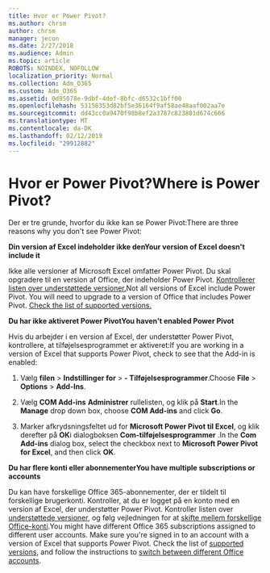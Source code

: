 ```yaml
---
title: Hvor er Power Pivot?
ms.author: chrsm
author: chrsm
manager: jecon
ms.date: 2/27/2018
ms.audience: Admin
ms.topic: article
ROBOTS: NOINDEX, NOFOLLOW
localization_priority: Normal
ms.collection: Adm_O365
ms.custom: Adm_O365
ms.assetid: 0d95078e-9dbf-4def-8bfc-d6532c1bff00
ms.openlocfilehash: 53156353d82bf5e36164f9af58ae48aaf002aa7e
ms.sourcegitcommit: dd43cc0a9470f98b8ef2a3787c823801d674c666
ms.translationtype: MT
ms.contentlocale: da-DK
ms.lasthandoff: 02/12/2019
ms.locfileid: "29912882"
---
```

# <a name="where-is-power-pivot"></a><span data-ttu-id="ea7c8-102">Hvor er Power Pivot?</span><span class="sxs-lookup"><span data-stu-id="ea7c8-102">Where is Power Pivot?</span></span>

<span data-ttu-id="ea7c8-103">Der er tre grunde, hvorfor du ikke kan se Power Pivot:</span><span class="sxs-lookup"><span data-stu-id="ea7c8-103">There are three reasons why you don't see Power Pivot:</span></span>
  
 <span data-ttu-id="ea7c8-104">**Din version af Excel indeholder ikke den**</span><span class="sxs-lookup"><span data-stu-id="ea7c8-104">**Your version of Excel doesn't include it**</span></span>
  
<span data-ttu-id="ea7c8-p101">Ikke alle versioner af Microsoft Excel omfatter Power Pivot. Du skal opgradere til en version af Office, der indeholder Power Pivot. [Kontrollerer listen over understøttede versioner.](https://support.office.com/article/aa64e217-4b6e-410b-8337-20b87e1c2a4b.aspx)</span><span class="sxs-lookup"><span data-stu-id="ea7c8-p101">Not all versions of Excel include Power Pivot. You will need to upgrade to a version of Office that includes Power Pivot. [Check the list of supported versions.](https://support.office.com/article/aa64e217-4b6e-410b-8337-20b87e1c2a4b.aspx)</span></span>
  
 <span data-ttu-id="ea7c8-108">**Du har ikke aktiveret Power Pivot**</span><span class="sxs-lookup"><span data-stu-id="ea7c8-108">**You haven't enabled Power Pivot**</span></span>
  
<span data-ttu-id="ea7c8-109">Hvis du arbejder i en version af Excel, der understøtter Power Pivot, kontrollere, at tilføjelsesprogrammet er aktiveret:</span><span class="sxs-lookup"><span data-stu-id="ea7c8-109">If you are working in a version of Excel that supports Power Pivot, check to see that the Add-in is enabled:</span></span>
  
1. <span data-ttu-id="ea7c8-110">Vælg **filen** \> **Indstillinger for** \> **- Tilføjelsesprogrammer**.</span><span class="sxs-lookup"><span data-stu-id="ea7c8-110">Choose **File** \> **Options** \> **Add-Ins**.</span></span>
    
2. <span data-ttu-id="ea7c8-111">Vælg **COM Add-ins** **Administrer** rullelisten, og klik på **Start**.</span><span class="sxs-lookup"><span data-stu-id="ea7c8-111">In the **Manage** drop down box, choose **COM Add-ins** and click **Go**.</span></span>
    
3. <span data-ttu-id="ea7c8-112">Marker afkrydsningsfeltet ud for **Microsoft Power Pivot til Excel**, og klik derefter på **OK**i dialogboksen **Com-tilføjelsesprogrammer** .</span><span class="sxs-lookup"><span data-stu-id="ea7c8-112">In the **Com Add-ins** dialog box, select the checkbox next to **Microsoft Power Pivot for Excel**, and then click **OK**.</span></span> 
    
 <span data-ttu-id="ea7c8-113">**Du har flere konti eller abonnementer**</span><span class="sxs-lookup"><span data-stu-id="ea7c8-113">**You have multiple subscriptions or accounts**</span></span>
  
<span data-ttu-id="ea7c8-p102">Du kan have forskellige Office 365-abonnementer, der er tildelt til forskellige brugerkonti. Kontroller, at du er logget på en konto med en version af Excel, der understøtter Power Pivot. Kontroller listen over [understøttede versioner](https://support.office.com/article/aa64e217-4b6e-410b-8337-20b87e1c2a4b.aspx), og følg vejledningen for at [skifte mellem forskellige Office-konti](https://support.office.com/article/b9582171-fd1f-4284-9846-bdd72bb28426.aspx#BKMK_WebSwitchAccounts).</span><span class="sxs-lookup"><span data-stu-id="ea7c8-p102">You might have different Office 365 subscriptions assigned to different user accounts. Make sure you're signed in to an account with a version of Excel that supports Power Pivot. Check the list of [supported versions](https://support.office.com/article/aa64e217-4b6e-410b-8337-20b87e1c2a4b.aspx), and follow the instructions to [switch between different Office accounts](https://support.office.com/article/b9582171-fd1f-4284-9846-bdd72bb28426.aspx#BKMK_WebSwitchAccounts).</span></span>
  

